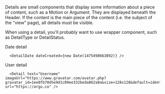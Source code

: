 Details are small components that display some information about a piece of content, such as a Motion or Argument. They are displayed beneath the Header. If the content is the main piece of the content (i.e. the subject of the "view" page), all details must be visible.

When using a detail, you'll probably want to use wrapper component, such as DetailType or DetailStatus.

Date detail

      <DetailDate dateCreated={new Date(1475498663892)} />

User detail

      <Detail text="Username" imageUrl="https://www.gravatar.com/avatar.php?gravatar_id=1ee0fb70d5e9d1c09ee332beda862a8a&size=128x128&default=identicon" url="https://argu.co" />
